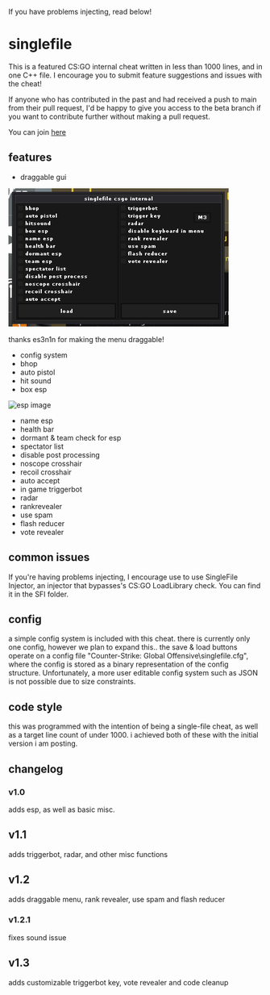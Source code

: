 If you have problems injecting, read below!
# singlefile

This is a featured CS:GO internal cheat written in less than 1000 lines, and in one C++ file. I encourage you to submit feature suggestions and issues with the cheat!

If anyone who has contributed in the past and had received a push to main from their pull request, I'd be happy to give you access to the beta branch if you want to contribute further without making a pull request.

You can join [here](https://github.com/exploitmafia/singlefile/invitations)

## features
* draggable gui

![gui image](img/img1.png)

thanks es3n1n for making the menu draggable!

* config system
* bhop
* auto pistol
* hit sound
* box esp

![esp image](img/img2.png)

* name esp
* health bar
* dormant & team check for esp
* spectator list
* disable post processing
* noscope crosshair
* recoil crosshair
* auto accept
* in game triggerbot
* radar
* rankrevealer
* use spam
* flash reducer
* vote revealer

## common issues
If you're having problems injecting, I encourage use to use SingleFile Injector, an injector that bypasses's CS:GO LoadLibrary check. You can find it in the SFI folder.

## config
a simple config system is included with this cheat. there is currently only one config, however we plan to expand this.. the save & load buttons operate on a config file "Counter-Strike: Global Offensive\singlefile.cfg", where the config is stored as a binary representation of the config structure. Unfortunately, a more user editable config system such as JSON is not possible due to size constraints.
## code style
this was programmed with the intention of being a single-file cheat, as well as a target line count of under 1000. i achieved both of these with the initial version i am posting.

## changelog
### v1.0
adds esp, as well as basic misc.
## v1.1
adds triggerbot, radar, and other misc functions
## v1.2
adds draggable menu, rank revealer, use spam and flash reducer
### v1.2.1
fixes sound issue
## v1.3
adds customizable triggerbot key, vote revealer and code cleanup
